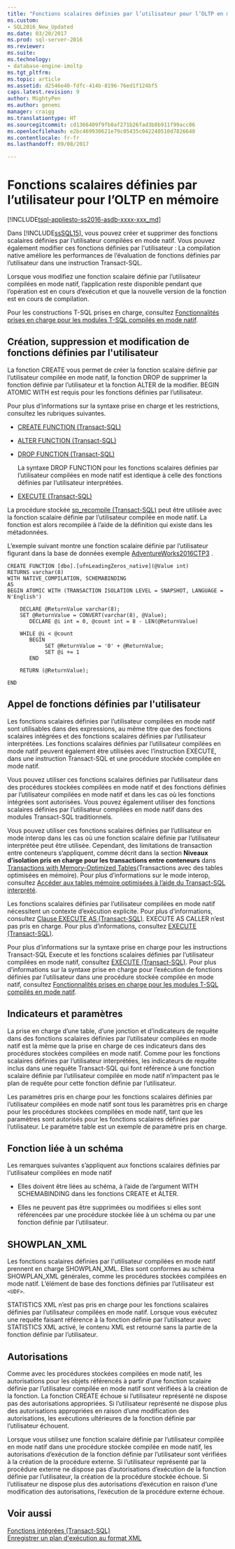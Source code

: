 ```yaml
---
title: "Fonctions scalaires définies par l’utilisateur pour l’OLTP en mémoire | Microsoft Docs"
ms.custom:
- SQL2016_New_Updated
ms.date: 03/20/2017
ms.prod: sql-server-2016
ms.reviewer: 
ms.suite: 
ms.technology:
- database-engine-imoltp
ms.tgt_pltfrm: 
ms.topic: article
ms.assetid: d2546e40-fdfc-414b-8196-76ed1f124bf5
caps.latest.revision: 9
author: MightyPen
ms.author: genemi
manager: craigg
ms.translationtype: HT
ms.sourcegitcommit: cd1366409f9fb0af271b26fad3b8b911f99acc06
ms.openlocfilehash: e2bc469930621e79c05435c042240510d7826648
ms.contentlocale: fr-fr
ms.lasthandoff: 09/08/2017

---
```

# <a name="scalar-user-defined-functions-for-in-memory-oltp"></a>Fonctions scalaires définies par l’utilisateur pour l’OLTP en mémoire
[!INCLUDE[tsql-appliesto-ss2016-asdb-xxxx-xxx_md](../../includes/tsql-appliesto-ss2016-asdb-xxxx-xxx-md.md)]

  Dans [!INCLUDE[ssSQL15](../../includes/sssql15-md.md)], vous pouvez créer et supprimer des fonctions scalaires définies par l’utilisateur compilées en mode natif. Vous pouvez également modifier ces fonctions définies par l'utilisateur : La compilation native améliore les performances de l’évaluation de fonctions définies par l’utilisateur dans une instruction Transact-SQL.  
  
 Lorsque vous modifiez une fonction scalaire définie par l’utilisateur compilées en mode natif, l’application reste disponible pendant que l’opération est en cours d’exécution et que la nouvelle version de la fonction est en cours de compilation.  
  
 Pour les constructions T-SQL prises en charge, consultez [Fonctionnalités prises en charge pour les modules T-SQL compilés en mode natif](../../relational-databases/in-memory-oltp/supported-features-for-natively-compiled-t-sql-modules.md).  
  
## <a name="creating-dropping-and-altering-user-defined-functions"></a>Création, suppression et modification de fonctions définies par l'utilisateur  
 La fonction CREATE vous permet de créer la fonction scalaire définie par l’utilisateur compilée en mode natif, la fonction DROP de supprimer la fonction définie par l’utilisateur et la fonction ALTER de la modifier. BEGIN ATOMIC WITH est requis pour les fonctions définies par l’utilisateur.  
  
 Pour plus d’informations sur la syntaxe prise en charge et les restrictions, consultez les rubriques suivantes.  
  
-   [CREATE FUNCTION &#40;Transact-SQL&#41;](../../t-sql/statements/create-function-transact-sql.md)  
  
-   [ALTER FUNCTION &#40;Transact-SQL&#41;](../../t-sql/statements/alter-function-transact-sql.md)  
  
-   [DROP FUNCTION &#40;Transact-SQL&#41;](../../t-sql/statements/drop-function-transact-sql.md)  
  
     La syntaxe DROP FUNCTION pour les fonctions scalaires définies par l’utilisateur compilées en mode natif est identique à celle des fonctions définies par l’utilisateur interprétées.  
  
-   [EXECUTE &#40;Transact-SQL&#41;](../../t-sql/language-elements/execute-transact-sql.md)  
  
 La procédure stockée [sp_recompile &#40;Transact-SQL&#41;](../../relational-databases/system-stored-procedures/sp-recompile-transact-sql.md) peut être utilisée avec la fonction scalaire définie par l’utilisateur compilée en mode natif. La fonction est alors recompilée à l’aide de la définition qui existe dans les métadonnées.  
  
 L’exemple suivant montre une fonction scalaire définie par l’utilisateur figurant dans la base de données exemple [AdventureWorks2016CTP3](https://www.microsoft.com/download/details.aspx?id=49502) .  
  
```tsql  
CREATE FUNCTION [dbo].[ufnLeadingZeros_native](@Value int)   
RETURNS varchar(8)   
WITH NATIVE_COMPILATION, SCHEMABINDING  
AS   
BEGIN ATOMIC WITH (TRANSACTION ISOLATION LEVEL = SNAPSHOT, LANGUAGE = N'English')  
  
    DECLARE @ReturnValue varchar(8);  
    SET @ReturnValue = CONVERT(varchar(8), @Value);  
       DECLARE @i int = 0, @count int = 8 - LEN(@ReturnValue)  
  
    WHILE @i < @count  
       BEGIN  
            SET @ReturnValue = '0' + @ReturnValue;  
            SET @i += 1  
       END  
  
    RETURN (@ReturnValue);  
  
END  
```  
  
## <a name="calling-user-defined-functions"></a>Appel de fonctions définies par l'utilisateur  
 Les fonctions scalaires définies par l’utilisateur compilées en mode natif sont utilisables dans des expressions, au même titre que des fonctions scalaires intégrées et des fonctions scalaires définies par l’utilisateur interprétées. Les fonctions scalaires définies par l’utilisateur compilées en mode natif peuvent également être utilisées avec l’instruction EXECUTE, dans une instruction Transact-SQL et une procédure stockée compilée en mode natif.  
  
 Vous pouvez utiliser ces fonctions scalaires définies par l’utilisateur dans des procédures stockées compilées en mode natif et des fonctions définies par l’utilisateur compilées en mode natif et dans les cas où les fonctions intégrées sont autorisées. Vous pouvez également utiliser des fonctions scalaires définies par l’utilisateur compilées en mode natif dans des modules Transact-SQL traditionnels.  
  
 Vous pouvez utiliser ces fonctions scalaires définies par l’utilisateur en mode interop dans les cas où une fonction scalaire définie par l’utilisateur interprétée peut être utilisée. Cependant, des limitations de transaction entre conteneurs s’appliquent, comme décrit dans la section **Niveaux d’isolation pris en charge pour les transactions entre conteneurs** dans [Transactions with Memory-Optimized Tables](../../relational-databases/in-memory-oltp/transactions-with-memory-optimized-tables.md)(Transactions avec des tables optimisées en mémoire). Pour plus d’informations sur le mode interop, consultez [Accéder aux tables mémoire optimisées à l’aide du Transact-SQL interprété](../../relational-databases/in-memory-oltp/accessing-memory-optimized-tables-using-interpreted-transact-sql.md).  
  
 Les fonctions scalaires définies par l’utilisateur compilées en mode natif nécessitent un contexte d’exécution explicite. Pour plus d’informations, consultez [Clause EXECUTE AS &#40;Transact-SQL&#41;](../../t-sql/statements/execute-as-clause-transact-sql.md). EXECUTE AS CALLER n’est pas pris en charge. Pour plus d’informations, consultez [EXECUTE &#40;Transact-SQL&#41;](../../t-sql/language-elements/execute-transact-sql.md).  
  
 Pour plus d’informations sur la syntaxe prise en charge pour les instructions Transact-SQL Execute et les fonctions scalaires définies par l’utilisateur compilées en mode natif, consultez [EXECUTE &#40;Transact-SQL&#41;](../../t-sql/language-elements/execute-transact-sql.md). Pour plus d’informations sur la syntaxe prise en charge pour l’exécution de fonctions définies par l’utilisateur dans une procédure stockée compilée en mode natif, consultez [Fonctionnalités prises en charge pour les modules T-SQL compilés en mode natif](../../relational-databases/in-memory-oltp/supported-features-for-natively-compiled-t-sql-modules.md).  
  
## <a name="hints-and-parameters"></a>Indicateurs et paramètres  
 La prise en charge d’une table, d’une jonction et d’indicateurs de requête dans des fonctions scalaires définies par l’utilisateur compilées en mode natif est la même que la prise en charge de ces indicateurs dans des procédures stockées compilées en mode natif. Comme pour les fonctions scalaires définies par l’utilisateur interprétées, les indicateurs de requête inclus dans une requête Transact-SQL qui font référence à une fonction scalaire définie par l’utilisateur compilée en mode natif n’impactent pas le plan de requête pour cette fonction définie par l’utilisateur.  
  
 Les paramètres pris en charge pour les fonctions scalaires définies par l’utilisateur compilées en mode natif sont tous les paramètres pris en charge pour les procédures stockées compilées en mode natif, tant que les paramètres sont autorisés pour les fonctions scalaires définies par l’utilisateur. Le paramètre table est un exemple de paramètre pris en charge.  
  
## <a name="schema-bound"></a>Fonction liée à un schéma  
 Les remarques suivantes s’appliquent aux fonctions scalaires définies par l'utilisateur compilées en mode natif  
  
-   Elles doivent être liées au schéma, à l’aide de l’argument WITH SCHEMABINDING dans les fonctions CREATE et ALTER.  
  
-   Elles ne peuvent pas être supprimées ou modifiées si elles sont référencées par une procédure stockée liée à un schéma ou par une fonction définie par l’utilisateur.  
  
## <a name="showplanxml"></a>SHOWPLAN_XML  
 Les fonctions scalaires définies par l'utilisateur compilées en mode natif prennent en charge SHOWPLAN_XML. Elles sont conformes au schéma SHOWPLAN_XML générales, comme les procédures stockées compilées en mode natif. L’élément de base des fonctions définies par l’utilisateur est `<UDF>`.  
  
 STATISTICS XML n’est pas pris en charge pour les fonctions scalaires définies par l’utilisateur compilées en mode natif. Lorsque vous exécutez une requête faisant référence à la fonction définie par l’utilisateur avec STATISTICS XML activé, le contenu XML est retourné sans la partie de la fonction définie par l’utilisateur.  
  
## <a name="permissions"></a>Autorisations  
 Comme avec les procédures stockées compilées en mode natif, les autorisations pour les objets référencés à partir d’une fonction scalaire définie par l’utilisateur compilée en mode natif sont vérifiées à la création de la fonction. La fonction CREATE échoue si l’utilisateur représenté ne dispose pas des autorisations appropriées. Si l’utilisateur représenté ne dispose plus des autorisations appropriées en raison d’une modification des autorisations, les exécutions ultérieures de la fonction définie par l’utilisateur échouent.  
  
 Lorsque vous utilisez une fonction scalaire définie par l’utilisateur compilée en mode natif dans une procédure stockée compilée en mode natif, les autorisations d’exécution de la fonction définie par l’utilisateur sont vérifiées à la création de la procédure externe. Si l’utilisateur représenté par la procédure externe ne dispose pas d’autorisations d’exécution de la fonction définie par l’utilisateur, la création de la procédure stockée échoue. Si l’utilisateur ne dispose plus des autorisations d’exécution en raison d’une modification des autorisations, l’exécution de la procédure externe échoue.  
  
## <a name="see-also"></a>Voir aussi  
 [Fonctions intégrées &#40;Transact-SQL&#41;](~/t-sql/functions/functions.md)   
 [Enregistrer un plan d'exécution au format XML](../../relational-databases/performance/save-an-execution-plan-in-xml-format.md)  
  
  

